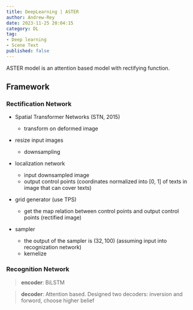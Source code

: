 ```yaml
---
title: DeepLearning | ASTER
author: Andrew-Rey
date: 2023-11-25 20:04:15
category: DL
tag:
- Deep learning
- Scene Text
published: false
---
```


ASTER model is an attention based model with rectifying function.

<!--more-->

## Framework

### Rectification Network

- Spatial Transformer Networks (STN, 2015)
  - transform on deformed image

- resize input images
  - downsampling
- localization network
  - input downsampled image
  - output control points (coordinates normalized into [0, 1] of texts in image that can cover texts)
- grid generator (use TPS)
  - get the map relation between control points and output control points (rectified image)
- sampler
  - the output of the sampler is $(32, 100)$ (assuming input into recognization network)
  - kernelize


### Recognition Network

> **encoder**: BiLSTM

> **decoder**: Attention based.
> Designed two decoders: inversion and forword, choose higher belief